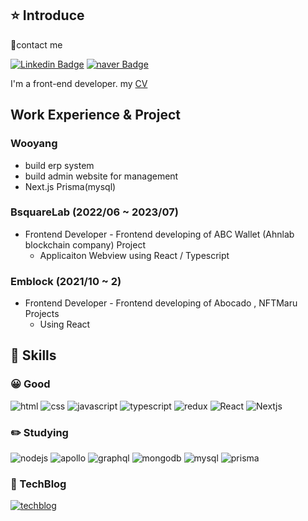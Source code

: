 ## ⭐️ Introduce

🤞contact me

[![Linkedin Badge](https://img.shields.io/badge/-LinkedIn-blue?style=flat-square&logo=Linkedin&logoColor=white&link=https://www.linkedin.com/in/seong-yun-byeon-8183a8113/)](https://www.linkedin.com/in/%EC%A4%80%EC%84%B1-%EC%9C%A4-8112191ab/)
[![naver Badge](https://img.shields.io/badge/-naver-03C75A?style=flat-square&logo=naver&logoColor=white&link=mailto:erurang@naver.com)](mailto:erurang@naver.com)

I'm a front-end developer. my [CV](https://drive.google.com/file/d/1rfqX3WF5ouXOc3Ffd2xAzV2aKQd_Ux7u/view?usp=share_link)

## Work Experience & Project

### Wooyang

- build erp system
- build admin website for management
- Next.js Prisma(mysql)

### BsquareLab (2022/06 ~ 2023/07)

- Frontend Developer - Frontend developing of ABC Wallet (Ahnlab blockchain company) Project
  - Applicaiton Webview using React / Typescript

### Emblock (2021/10 ~ 2)

- Frontend Developer - Frontend developing of Abocado , NFTMaru Projects
  - Using React

## 💪 Skills

### 😀 Good

![html](https://img.shields.io/badge/Html5-E34F26.svg?&style=for-the-badge&logo=Html5&logoColor=white)
![css](https://img.shields.io/badge/css3-1572B6.svg?&style=for-the-badge&logo=CSS3&logoColor=white)
![javascript](https://img.shields.io/badge/javascript-F7DF1E.svg?&style=for-the-badge&logo=javascript&logoColor=white)
![typescript](https://img.shields.io/badge/typescript-3178C6.svg?&style=for-the-badge&logo=typescript&logoColor=white)
![redux](https://img.shields.io/badge/Redux-764ABC.svg?&style=for-the-badge&logo=Redux&logoColor=white)
![React](https://img.shields.io/badge/REACT-61DAFB.svg?&style=for-the-badge&logo=REACT&logoColor=black)
![Nextjs](https://img.shields.io/badge/Next.js-000000.svg?&style=for-the-badge&logo=Next.js&logoColor=white)

### ✏️ Studying

![nodejs](https://img.shields.io/badge/node.js-339933.svg?&style=for-the-badge&logo=node.js&logoColor=white)
![apollo](https://img.shields.io/badge/apollo%20graphQL-311C87.svg?&style=for-the-badge&logo=apollo%20graphQL&logoColor=white)
![graphql](https://img.shields.io/badge/graphql-E10098.svg?&style=for-the-badge&logo=graphql&logoColor=white)
![mongodb](https://img.shields.io/badge/mongodb-47A248.svg?&style=for-the-badge&logo=mongodb&logoColor=white)
![mysql](https://img.shields.io/badge/mysql-4479A1.svg?&style=for-the-badge&logo=mysql&logoColor=white)
![prisma](https://img.shields.io/badge/prisma-2D3748.svg?&style=for-the-badge&logo=prisma&logoColor=white)

<!-- ![redux](https://img.shields.io/badge/로고명-원하는색상코드.svg?&style=for-the-badge&logo=로고명&logoColor=white) -->

### 📘 TechBlog

[![techblog](https://img.shields.io/badge/github-4479A1.svg?&style=for-the-badge&logo=github&logoColor=white)](http://erurang.github.io)

<!-- </div> -->

